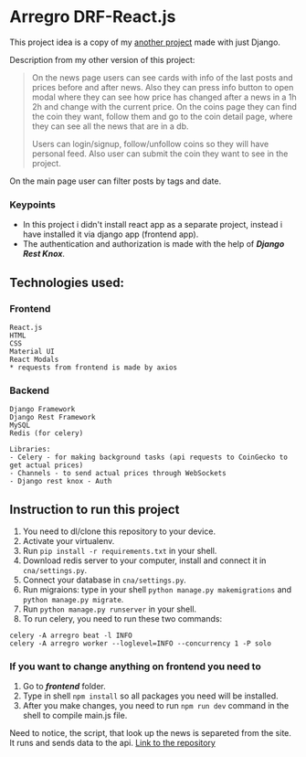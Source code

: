 # Arregro DRF-React.js

This project idea is a copy of my [another project](https://github.com/sashasergeev/arregro-django) made with just Django.

Description from my other version of this project:
>On the news page users can see cards with info of the last posts and prices before and after news. Also they can press info button to open modal where they can see how price has changed after a news in a 1h 2h and change with the current price. On the coins page they can find the coin they want, follow them and go to the coin detail page, where they can see all the news that are in a db.
>
>Users can login/signup, follow/unfollow coins so they will have personal feed. Also user can submit the coin they want to see in the project.

On the main page user can filter posts by tags and date.

### Keypoints
- In this project i didn't install react app as a separate project, instead i have installed it via django app (frontend app).
- The authentication and authorization is made with the help of ***Django Rest Knox***.

## Technologies used:
### Frontend
```
React.js
HTML
CSS
Material UI
React Modals
* requests from frontend is made by axios
```
### Backend
```
Django Framework
Django Rest Framework
MySQL
Redis (for celery)

Libraries:
- Celery - for making background tasks (api requests to CoinGecko to get actual prices)
- Channels - to send actual prices through WebSockets
- Django rest knox - Auth
```

## Instruction to run this project

1. You need to dl/clone this repository to your device.
2. Activate your virtualenv.
3. Run ```pip install -r requirements.txt``` in your shell.
4. Download redis server to your computer, install and connect it in ```cna/settings.py```.
5. Connect your database in ```cna/settings.py```.
6. Run migraions: type in your shell ```python manage.py makemigrations``` and ```python manage.py migrate```.
7. Run ```python manage.py runserver``` in your shell.
8. To run celery, you need to run these two commands:
```
celery -A arregro beat -l INFO
celery -A arregro worker --loglevel=INFO --concurrency 1 -P solo
```

### If you want to change anything on frontend you need to

1. Go to ***frontend*** folder.
2. Type in shell ```npm install``` so all packages you need will be installed.
3. After you make changes, you need to run ```npm run dev``` command in the shell to compile main.js file.

Need to notice, the script, that look up the news is separeted from the site. It runs and sends data to the api. [Link to the repository](https://github.com/sashasergeev/telegram-realtime-crawler/tree/api)

